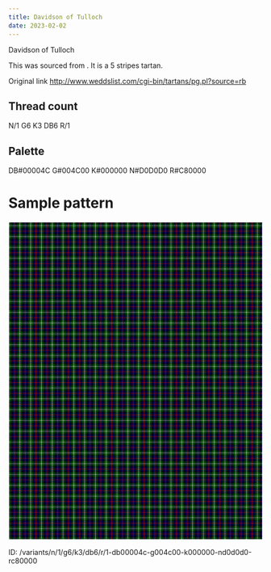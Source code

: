 ```yaml
---
title: Davidson of Tulloch
date: 2023-02-02
---
```

Davidson of Tulloch

This was sourced from <no value>.  It is a 5 stripes tartan.

Original link http://www.weddslist.com/cgi-bin/tartans/pg.pl?source=rb

## Thread count
N/1 G6 K3 DB6 R/1

## Palette
DB#00004C G#004C00 K#000000 N#D0D0D0 R#C80000

# Sample pattern

![Tartan detail](tartan.png "N/1 G6 K3 DB6 R/1 tartan")

ID: /variants/n/1/g6/k3/db6/r/1-db00004c-g004c00-k000000-nd0d0d0-rc80000